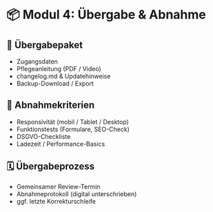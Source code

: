 # 📦 Modul 4: Übergabe & Abnahme

## 🧾 Übergabepaket
- Zugangsdaten
- Pflegeanleitung (PDF / Video)
- changelog.md & Updatehinweise
- Backup-Download / Export

## 🧪 Abnahmekriterien
- Responsivität (mobil / Tablet / Desktop)
- Funktionstests (Formulare, SEO-Check)
- DSGVO-Checkliste
- Ladezeit / Performance-Basics

## 🗓 Übergabeprozess
- Gemeinsamer Review-Termin
- Abnahmeprotokoll (digital unterschrieben)
- ggf. letzte Korrekturschleife
